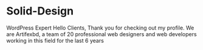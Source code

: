 # Solid-Design
WordPress Expert Hello Clients, Thank you for checking out my profile. We are Artifexbd, a team of 20 professional web designers and web developers working in this field for the last 6 years
